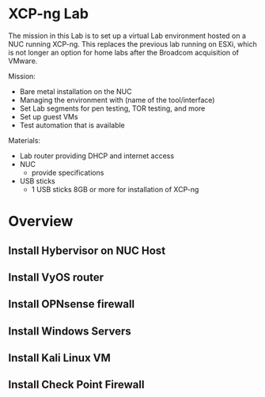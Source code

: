 # XCP-ng Lab
The mission in this Lab is to set up a virtual Lab environment hosted on a NUC running XCP-ng. This replaces the previous lab running on ESXi, which is not longer an option for home labs after the Broadcom acquisition of VMware.

Mission:
- Bare metal installation on the NUC
- Managing the environment with (name of the tool/interface)
- Set Lab segments for pen testing, TOR testing, and more
- Set up guest VMs
- Test automation that is available

Materials:
- Lab router  providing DHCP and internet access
- NUC
  - provide specifications
- USB sticks
  - 1 USB sticks 8GB or more for installation of XCP-ng

# Overview
## Install Hybervisor on NUC Host

## Install VyOS router

## Install OPNsense firewall

## Install Windows Servers

## Install Kali Linux VM

## Install Check Point Firewall
